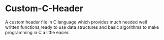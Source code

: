 # Custom-C-Header
A custom header file in C language which provides much needed well written functions,ready to use data structures and basic algorithms to make programming in C a little easier.
